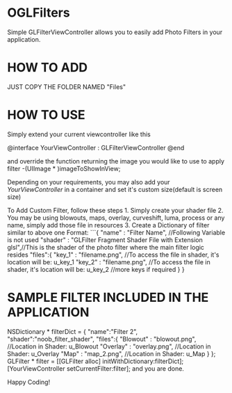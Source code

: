 # OGLFilters

Simple GLFilterViewController allows you to easily add Photo Filters in your application.

# HOW TO ADD 
JUST COPY THE FOLDER NAMED "Files"

# HOW TO USE
Simply extend your current viewcontroller like this

@interface YourViewController : GLFilterViewController
@end

and override the function returning the image you would like to use to apply filter
-(UIImage * )imageToShowInView;

Depending on your requirements, you may also add your *YourViewController* in a container and set it's custom size(default is screen size)


To Add Custom Filter, follow these steps
         1. Simply create your shader file
         2. You may be using blowouts, maps, overlay, curveshift, luma, process or any name, simply add those file in resources
         3. Create a Dictionary of filter similar to above one
             Format:
                    ```{ 
                        "name" : "Filter Name",   //Following Variable is not used
                        "shader" : "GLFilter Fragment Shader File with Extension glsl",//This is the shader of the photo filter where the main filter logic resides
                        "files":{
                                "key_1" : "filename.png", //To access the file in shader, it's location will be: u_key_1
                                "key_2" : "filename.png", //To access the file in shader, it's location will be: u_key_2
                                //more keys if required
                        }
                    }
     


# SAMPLE FILTER INCLUDED IN THE APPLICATION
NSDictionary * filterDict = {
                                    "name":"Filter 2",
                                    "shader":"noob_filter_shader",
                                    "files":{
                                        "Blowout" : "blowout.png",    //Location in Shader: u_Blowout
                                        "Overlay" : "overlay.png",    //Location in Shader: u_Overlay
                                        "Map" : "map_2.png",          //Location in Shader: u_Map
                                        }
                                    };
GLFilter * filter = [[GLFilter alloc] initWithDictionary:filterDict];
[YourViewController setCurrentFilter:filter]; 
and you are done.

Happy Coding!
